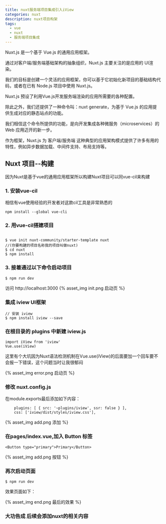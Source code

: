 ```yaml
---
title: nuxt服务端项目集成引入iView
categories: nuxt
description: nuxt项目构架
tags:
  - vue
  - nuxt
  - 服务端项目集成
---
```

Nuxt.js 是一个基于 Vue.js 的通用应用框架。

通过对客户端/服务端基础架构的抽象组织，Nuxt.js 主要关注的是应用的 UI渲染。

我们的目标是创建一个灵活的应用框架，你可以基于它初始化新项目的基础结构代码，或者在已有 Node.js 项目中使用 Nuxt.js。

Nuxt.js 预设了利用Vue.js开发服务端渲染的应用所需要的各种配置。

除此之外，我们还提供了一种命令叫：nuxt generate，为基于 Vue.js 的应用提供生成对应的静态站点的功能。

我们相信这个命令所提供的功能，是向开发集成各种微服务（microservices）的 Web 应用迈开的新一步。

作为框架，Nuxt.js 为 客户端/服务端 这种典型的应用架构模式提供了许多有用的特性，例如异步数据加载、中间件支持、布局支持等。

## Nuxt 项目--构建
因为Nuxt是基于vue的通用应用框架所以构建Nuxt项目可以同vue-cil来构建
### 1. 安装vue-cil 

相信有vue使用经验的开发者对这款cil工具是非常熟悉的

```
npm install --global vue-cli
```

### 2. 用vue-cil搭建项目

```

$ vue init nuxt-community/starter-template nuxt 
//(你要构建的项目名称我的项目叫做nuxt)
$ cd nuxt
$ npm install
```

### 3. 接着通过以下命令启动项目

```
$ npm run dev
```

访问 http://localhost:3000
{% asset_img init.png 启动页 %}
### 集成 iview UI框架

```
// 安装 iview
$ npm install iview --save
```


### 在根目录的 plugins 中新建 iview.js

```
import iView from 'iview'
Vue.use(iView)

```

这里有个大坑因为Nuxt语法检测机制在Vue.use(iView)的后面要加一个回车要不会报一下错误，这个问题当时让我很郁闷

{% asset_img error.png 启动页 %}


### 修改 nuxt.config.js
在module.exports最后添加如下内容：
```
    plugins: [ { src: '~plugins/iview', ssr: false } ],
    css: ['iview/dist/styles/iview.css'],
```

{% asset_img add.png 添加 %}


### 在pages/index.vue,加入 Button 标签

```
<Button type="primary">Primary</Button>
```

{% asset_img add.png 按钮 %}


### 再次启动页面

```
$ npm run dev
```

效果页面如下：

{% asset_img end.png 最后的效果 %}


### 大功告成 后续会添加nuxt的相关内容
